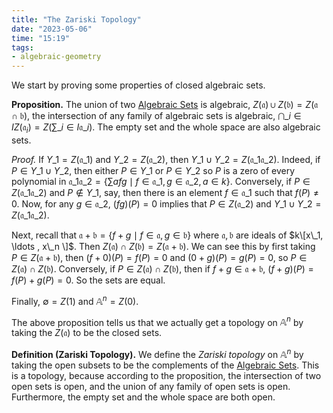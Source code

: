 ```yaml
---
title: "The Zariski Topology"
date: "2023-05-06"
time: "15:19"
tags:
- algebraic-geometry
---
```

We start by proving some properties of closed algebraic sets. 

**Proposition.** The union of two [Algebraic Sets](notes/Algebraic%20Geometry/Algebraic%20Sets.md) is algebraic, $Z(\mathfrak a) \cup Z(\mathfrak b) = Z(\mathfrak a \cap \mathfrak b)$, the intersection of any family of algebraic sets is algebraic, $\bigcap\_{i \in I} Z(\mathfrak a_i) = Z\left(\sum\_{i \in I} \mathfrak a\_i \right)$. The empty set and the whole space are also algebraic sets. 

*Proof.* If $Y\_1 = Z(\mathfrak a\_1)$ and $Y\_2 = Z(\mathfrak a\_2)$, then $Y\_1 \cup Y\_2 = Z(\mathfrak a\_1 \mathfrak a\_2)$. Indeed, if $P \in Y\_1 \cup Y\_2$, then either $P \in Y\_1$ or $P\in Y\_2$ so $P$ is a zero of every polynomial in $\mathfrak a\_1 \mathfrak a\_2 = \lbrace \sum afg \mid f \in \mathfrak a\_1, g \in \mathfrak a\_2, a \in k \rbrace$. Conversely, if $P \in Z(\mathfrak a\_1 \mathfrak a\_2)$ and $P \notin Y\_1$, say, then there is an element $f \in \mathfrak a\_1$ such that $f(P) \neq 0$. Now, for any $g \in \mathfrak a\_2$, $(fg)(P) = 0$ implies that $P \in Z(\mathfrak a\_2)$ and $Y\_1 \cup Y\_2 = Z(\mathfrak a\_1 \mathfrak a\_2)$. 

Next, recall that $\mathfrak a + \mathfrak b = \lbrace f + g \mid f \in \mathfrak a, g \in \mathfrak b \rbrace$ where $\mathfrak a, \mathfrak b$ are ideals of $k\[x\_1, \ldots , x\_n \]$. Then $Z(\mathfrak a) \cap Z(\mathfrak b) = Z(\mathfrak a + \mathfrak b)$. We can see this by first taking $P \in Z(\mathfrak a + \mathfrak b)$, then $(f + 0)(P) = f(P) = 0$ and $(0 + g)(P) = g(P) = 0$, so $P \in Z(\mathfrak a) \cap Z(\mathfrak b)$. Conversely, if $P \in Z(\mathfrak a) \cap Z(\mathfrak b)$, then if $f + g \in \mathfrak a + \mathfrak b$, $(f + g)(P) = f(P) + g(P) = 0$. So the sets are equal.

Finally, $\emptyset = Z(1)$ and $\mathbb A^n = Z(0)$. 

The above proposition tells us that we actually get a topology on $\mathbb A^n$ by taking the $Z(\mathfrak a)$ to be the closed sets.

**Definition (Zariski Topology).** We define the *Zariski topology* on $\mathbb A^n$ by taking the open subsets to be the complements of the [Algebraic Sets](notes/Algebraic%20Geometry/Algebraic%20Sets.md). This is a topology, because according to the proposition, the intersection of two open sets is open, and the union of any family of open sets is open. Furthermore, the empty set and the whole space are both open. 

